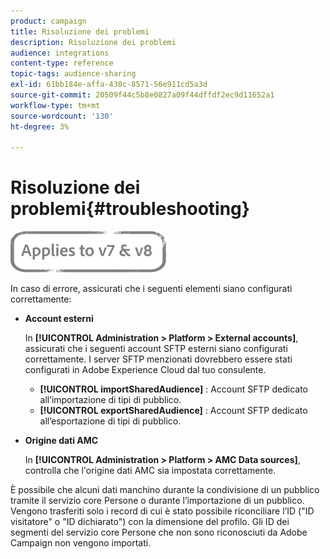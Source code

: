 ```yaml
---
product: campaign
title: Risoluzione dei problemi
description: Risoluzione dei problemi
audience: integrations
content-type: reference
topic-tags: audience-sharing
exl-id: 61bb184e-affa-430c-8571-56e911cd5a3d
source-git-commit: 20509f44c5b8e0827a09f44dffdf2ec9d11652a1
workflow-type: tm+mt
source-wordcount: '130'
ht-degree: 3%

---
```


# Risoluzione dei problemi{#troubleshooting}

![](../../assets/common.svg)

In caso di errore, assicurati che i seguenti elementi siano configurati correttamente:

* **Account esterni**

   In **[!UICONTROL Administration > Platform > External accounts]**, assicurati che i seguenti account SFTP esterni siano configurati correttamente. I server SFTP menzionati dovrebbero essere stati configurati in Adobe Experience Cloud dal tuo consulente.

   * **[!UICONTROL importSharedAudience]** : Account SFTP dedicato all’importazione di tipi di pubblico.
   * **[!UICONTROL exportSharedAudience]** : Account SFTP dedicato all’esportazione di tipi di pubblico.

* **Origine dati AMC**

   In **[!UICONTROL Administration > Platform > AMC Data sources]**, controlla che l&#39;origine dati AMC sia impostata correttamente.

È possibile che alcuni dati manchino durante la condivisione di un pubblico tramite il servizio core Persone o durante l’importazione di un pubblico. Vengono trasferiti solo i record di cui è stato possibile riconciliare l’ID (&quot;ID visitatore&quot; o &quot;ID dichiarato&quot;) con la dimensione del profilo. Gli ID dei segmenti del servizio core Persone che non sono riconosciuti da Adobe Campaign non vengono importati.
